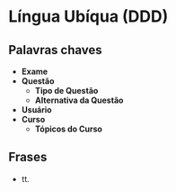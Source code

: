 # Língua Ubíqua (DDD)

## Palavras chaves

- **Exame**
- **Questão**
  - **Tipo de Questão**
  - **Alternativa da Questão**
- **Usuário**
- **Curso**
  - **Tópicos do Curso**

## Frases

- tt.
